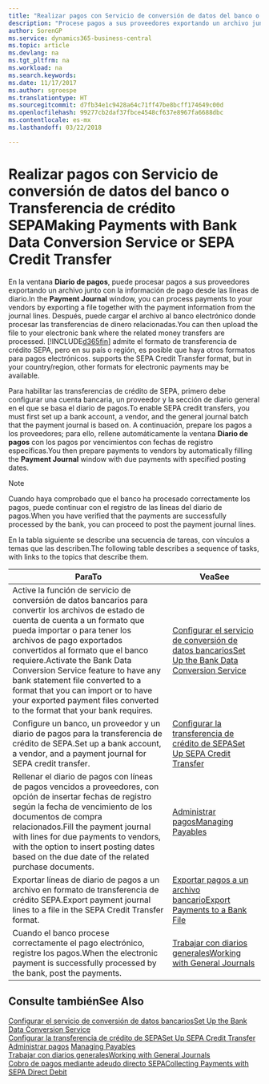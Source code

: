 ```yaml
---
title: "Realizar pagos con Servicio de conversión de datos del banco o Transferencia de crédito SEPA | Documentos de Microsoft"
description: "Procese pagos a sus proveedores exportando un archivo junto con la información de pago desde las líneas de diario."
author: SorenGP
ms.service: dynamics365-business-central
ms.topic: article
ms.devlang: na
ms.tgt_pltfrm: na
ms.workload: na
ms.search.keywords: 
ms.date: 11/17/2017
ms.author: sgroespe
ms.translationtype: HT
ms.sourcegitcommit: d7fb34e1c9428a64c71ff47be8bcff174649c00d
ms.openlocfilehash: 99277cb2daf37fbce4548cf637e8967fa6688dbc
ms.contentlocale: es-mx
ms.lasthandoff: 03/22/2018

---
```

# <a name="making-payments-with-bank-data-conversion-service-or-sepa-credit-transfer"></a><span data-ttu-id="e119b-103">Realizar pagos con Servicio de conversión de datos del banco o Transferencia de crédito SEPA</span><span class="sxs-lookup"><span data-stu-id="e119b-103">Making Payments with Bank Data Conversion Service or SEPA Credit Transfer</span></span>
<span data-ttu-id="e119b-104">En la ventana **Diario de pagos**, puede procesar pagos a sus proveedores exportando un archivo junto con la información de pago desde las líneas de diario.</span><span class="sxs-lookup"><span data-stu-id="e119b-104">In the **Payment Journal** window, you can process payments to your vendors by exporting a file together with the payment information from the journal lines.</span></span> <span data-ttu-id="e119b-105">Después, puede cargar el archivo al banco electrónico donde procesar las transferencias de dinero relacionadas.</span><span class="sxs-lookup"><span data-stu-id="e119b-105">You can then upload the file to your electronic bank where the related money transfers are processed.</span></span> [!INCLUDE[d365fin](includes/d365fin_md.md)]<span data-ttu-id="e119b-106"> admite el formato de transferencia de crédito SEPA, pero en su país o región, es posible que haya otros formatos para pagos electrónicos.</span><span class="sxs-lookup"><span data-stu-id="e119b-106"> supports the SEPA Credit Transfer format, but in your country/region, other formats for electronic payments may be available.</span></span>   

 <span data-ttu-id="e119b-107">Para habilitar las transferencias de crédito de SEPA, primero debe configurar una cuenta bancaria, un proveedor y la sección de diario general en el que se basa el diario de pagos.</span><span class="sxs-lookup"><span data-stu-id="e119b-107">To enable SEPA credit transfers, you must first set up a bank account, a vendor, and the general journal batch that the payment journal is based on.</span></span> <span data-ttu-id="e119b-108">A continuación, prepare los pagos a los proveedores; para ello, rellene automáticamente la ventana **Diario de pagos** con los pagos por vencimientos con fechas de registro específicas.</span><span class="sxs-lookup"><span data-stu-id="e119b-108">You then prepare payments to vendors by automatically filling the **Payment Journal** window with due payments with specified posting dates.</span></span>  

> [!NOTE]  
>  <span data-ttu-id="e119b-109">Cuando haya comprobado que el banco ha procesado correctamente los pagos, puede continuar con el registro de las líneas del diario de pagos.</span><span class="sxs-lookup"><span data-stu-id="e119b-109">When you have verified that the payments are successfully processed by the bank, you can proceed to post the payment journal lines.</span></span>  

 <span data-ttu-id="e119b-110">En la tabla siguiente se describe una secuencia de tareas, con vínculos a temas que las describen.</span><span class="sxs-lookup"><span data-stu-id="e119b-110">The following table describes a sequence of tasks, with links to the topics that describe them.</span></span>   

|<span data-ttu-id="e119b-111">**Para**</span><span class="sxs-lookup"><span data-stu-id="e119b-111">**To**</span></span>|<span data-ttu-id="e119b-112">**Vea**</span><span class="sxs-lookup"><span data-stu-id="e119b-112">**See**</span></span>|  
|------------|-------------|  
|<span data-ttu-id="e119b-113">Active la función de servicio de conversión de datos bancarios para convertir los archivos de estado de cuenta de cuenta a un formato que pueda importar o para tener los archivos de pago exportados convertidos al formato que el banco requiere.</span><span class="sxs-lookup"><span data-stu-id="e119b-113">Activate the Bank Data Conversion Service feature to have any bank statement file converted to a format that you can import or to have your exported payment files converted to the format that your bank requires.</span></span>|[<span data-ttu-id="e119b-114">Configurar el servicio de conversión de datos bancarios</span><span class="sxs-lookup"><span data-stu-id="e119b-114">Set Up the Bank Data Conversion Service</span></span>](bank-how-setup-bank-statement-service.md)|  
|<span data-ttu-id="e119b-115">Configure un banco, un proveedor y un diario de pagos para la transferencia de crédito de SEPA.</span><span class="sxs-lookup"><span data-stu-id="e119b-115">Set up a bank account, a vendor, and a payment journal for SEPA credit transfer.</span></span>|[<span data-ttu-id="e119b-116">Configurar la transferencia de crédito de SEPA</span><span class="sxs-lookup"><span data-stu-id="e119b-116">Set Up SEPA Credit Transfer</span></span>](finance-how-to-set-up-sepa-credit-transfer.md)|  
|<span data-ttu-id="e119b-117">Rellenar el diario de pagos con líneas de pagos vencidos a proveedores, con opción de insertar fechas de registro según la fecha de vencimiento de los documentos de compra relacionados.</span><span class="sxs-lookup"><span data-stu-id="e119b-117">Fill the payment journal with lines for due payments to vendors, with the option to insert posting dates based on the due date of the related purchase documents.</span></span>|[<span data-ttu-id="e119b-118">Administrar pagos</span><span class="sxs-lookup"><span data-stu-id="e119b-118">Managing Payables</span></span>](payables-manage-payables.md)|  
|<span data-ttu-id="e119b-119">Exportar líneas de diario de pagos a un archivo en formato de transferencia de crédito SEPA.</span><span class="sxs-lookup"><span data-stu-id="e119b-119">Export payment journal lines to a file in the SEPA Credit Transfer format.</span></span>|[<span data-ttu-id="e119b-120">Exportar pagos a un archivo bancario</span><span class="sxs-lookup"><span data-stu-id="e119b-120">Export Payments to a Bank File</span></span>](payables-how-export-payments-bank-file.md)|  
|<span data-ttu-id="e119b-121">Cuando el banco procese correctamente el pago electrónico, registre los pagos.</span><span class="sxs-lookup"><span data-stu-id="e119b-121">When the electronic payment is successfully processed by the bank, post the payments.</span></span>|[<span data-ttu-id="e119b-122">Trabajar con diarios generales</span><span class="sxs-lookup"><span data-stu-id="e119b-122">Working with General Journals</span></span>](ui-work-general-journals.md)|  

## <a name="see-also"></a><span data-ttu-id="e119b-123">Consulte también</span><span class="sxs-lookup"><span data-stu-id="e119b-123">See Also</span></span>  
[<span data-ttu-id="e119b-124">Configurar el servicio de conversión de datos bancarios</span><span class="sxs-lookup"><span data-stu-id="e119b-124">Set Up the Bank Data Conversion Service</span></span>](bank-how-setup-bank-statement-service.md)  
[<span data-ttu-id="e119b-125">Configurar la transferencia de crédito de SEPA</span><span class="sxs-lookup"><span data-stu-id="e119b-125">Set Up SEPA Credit Transfer</span></span>](finance-how-to-set-up-sepa-credit-transfer.md)  
<span data-ttu-id="e119b-126">[Administrar pagos](payables-manage-payables.md) </span><span class="sxs-lookup"><span data-stu-id="e119b-126">[Managing Payables](payables-manage-payables.md) </span></span>  
[<span data-ttu-id="e119b-127">Trabajar con diarios generales</span><span class="sxs-lookup"><span data-stu-id="e119b-127">Working with General Journals</span></span>](ui-work-general-journals.md)  
[<span data-ttu-id="e119b-128">Cobro de pagos mediante adeudo directo SEPA</span><span class="sxs-lookup"><span data-stu-id="e119b-128">Collecting Payments with SEPA Direct Debit</span></span>](finance-collect-payments-with-sepa-direct-debit.md)   

